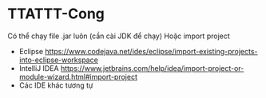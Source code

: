 # TTATTT-Cong


Có thể chạy file .jar luôn (cần cài JDK để chạy)
Hoặc import project
  + Eclipse
      https://www.codejava.net/ides/eclipse/import-existing-projects-into-eclipse-workspace
  + IntelliJ IDEA 
      https://www.jetbrains.com/help/idea/import-project-or-module-wizard.html#import-project
  + Các IDE khác tương tự
